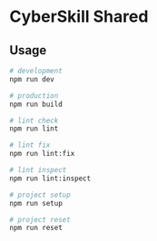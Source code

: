 # CyberSkill Shared

## Usage

```bash
# development
npm run dev

# production
npm run build

# lint check
npm run lint

# lint fix
npm run lint:fix

# lint inspect
npm run lint:inspect

# project setup
npm run setup

# project reset
npm run reset
```
